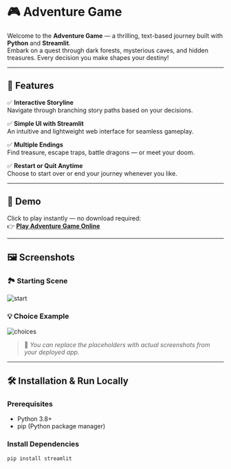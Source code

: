 # 🎮 Adventure Game

Welcome to the **Adventure Game** — a thrilling, text-based journey built with **Python** and **Streamlit**.  
Embark on a quest through dark forests, mysterious caves, and hidden treasures. Every decision you make shapes your destiny!

---

## 🌟 Features 

✅ **Interactive Storyline**  
Navigate through branching story paths based on your decisions.

✅ **Simple UI with Streamlit**  
An intuitive and lightweight web interface for seamless gameplay.

✅ **Multiple Endings**  
Find treasure, escape traps, battle dragons — or meet your doom.

✅ **Restart or Quit Anytime**  
Choose to start over or end your journey whenever you like.

--- 

## 🚀 Demo

Click to play instantly — no download required:  
👉 [**Play Adventure Game Online**](https://adventuregame-dkcl3u6tajsyhptxr6zdjw.streamlit.app/)

---

## 🖼️ Screenshots

### 🏞️ Starting Scene
![start](https://via.placeholder.com/700x300.png?text=Welcome+to+the+Adventure+Game)

### 💡 Choice Example
![choices](https://via.placeholder.com/700x300.png?text=Two+Paths%3A+Left+or+Right%3F)

> 📸 *You can replace the placeholders with actual screenshots from your deployed app.*

---

## 🛠️ Installation & Run Locally

### Prerequisites
- Python 3.8+
- pip (Python package manager)

### Install Dependencies
```bash
pip install streamlit

